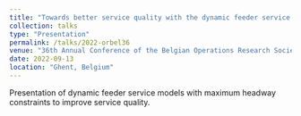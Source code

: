 ```yaml
---
title: "Towards better service quality with the dynamic feeder service with a maximum headway at mandatory stops"
collection: talks
type: "Presentation"
permalink: /talks/2022-orbel36
venue: "36th Annual Conference of the Belgian Operations Research Society (ORBEL 36)"
date: 2022-09-13
location: "Ghent, Belgium"
---
```


Presentation of dynamic feeder service models with maximum headway constraints to improve service quality.
